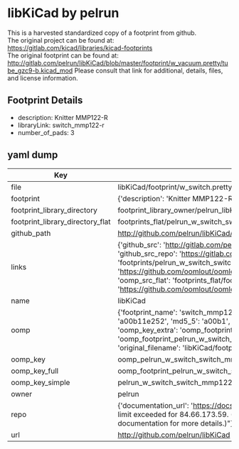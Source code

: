 # libKiCad by pelrun  
This is a harvested standardized copy of a footprint from github.  
The original project can be found at:  
https://gitlab.com/kicad/libraries/kicad-footprints  
The original footprint can be found at:
http://gitlab.com/pelrun/libKiCad/blob/master/footprint/w_vacuum.pretty/tube_gzc9-b.kicad_mod
Please consult that link for additional, details, files, and license information.  
## Footprint Details
* description: Knitter MMP122-R  
* libraryLink: switch_mmp122-r  
* number_of_pads: 3  
## yaml dump  
| Key | Value |  
| --- | --- |  
| file | libKiCad/footprint/w_switch.pretty/switch_mmp122-r.kicad_mod |  
| footprint | {'description': 'Knitter MMP122-R', 'libraryLink': 'switch_mmp122-r', 'number_of_pads': 3} |  
| footprint_library_directory | footprint_library_owner/pelrun_libKiCad |  
| footprint_library_directory_flat | footprints_flat/pelrun_w_switch_switch_mmp122_r/working |  
| github_path | http://github.com/pelrun/libKiCad/blob/master/footprint/w_switch.pretty/switch_mmp122-r.kicad_mod |  
| links | {'github_src': 'http://gitlab.com/pelrun/libKiCad/blob/master/footprint/w_vacuum.pretty/tube_gzc9-b.kicad_mod', 'github_src_repo': 'https://gitlab.com/kicad/libraries/kicad-footprints', 'oomp_bot': 'footprints/pelrun_w_switch_switch_mmp122_r/working', 'oomp_bot_github': 'https://github.com/oomlout/oomlout_oomp_footprint_bot/tree/main/footprints/pelrun_w_switch_switch_mmp122_r/working', 'oomp_src_flat': 'footprints_flat/footprints_flat/pelrun_w_switch_switch_mmp122_r/working', 'oomp_src_flat_github': 'https://github.com/oomlout/oomlout_oomp_footprint_src/tree/main/footprints_flat/pelrun_w_switch_switch_mmp122_r/working'} |  
| name | libKiCad |  
| oomp | {'footprint_name': 'switch_mmp122_r', 'library_name': 'w_switch', 'md5': 'a00b11e252814d8eb207f1cff95650c8', 'md5_10': 'a00b11e252', 'md5_5': 'a00b1', 'md5_6': 'a00b11', 'oomp_key': 'oomp_pelrun_w_switch_switch_mmp122_r', 'oomp_key_extra': 'oomp_footprint_pelrun_w_switch_switch_mmp122_r', 'oomp_key_full': 'oomp_footprint_pelrun_w_switch_switch_mmp122_r_a00b11', 'oomp_key_simple': 'pelrun_w_switch_switch_mmp122_r', 'original_filename': 'libKiCad/footprint/w_switch.pretty/switch_mmp122-r.kicad_mod', 'owner_name': 'pelrun'} |  
| oomp_key | oomp_pelrun_w_switch_switch_mmp122_r |  
| oomp_key_full | oomp_footprint_pelrun_w_switch_switch_mmp122_r |  
| oomp_key_simple | pelrun_w_switch_switch_mmp122_r |  
| owner | pelrun |  
| repo | {'documentation_url': 'https://docs.github.com/rest/overview/resources-in-the-rest-api#rate-limiting', 'message': "API rate limit exceeded for 84.66.173.59. (But here's the good news: Authenticated requests get a higher rate limit. Check out the documentation for more details.)"} |  
| url | http://github.com/pelrun/libKiCad |  

